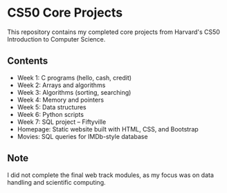 # CS50 Core Projects

This repository contains my completed core projects from Harvard's CS50 Introduction to Computer Science.

## Contents
- Week 1: C programs (hello, cash, credit)
- Week 2: Arrays and algorithms
- Week 3: Algorithms (sorting, searching)
- Week 4: Memory and pointers
- Week 5: Data structures
- Week 6: Python scripts
- Week 7: SQL project – Fiftyville
- Homepage: Static website built with HTML, CSS, and Bootstrap
- Movies: SQL queries for IMDb-style database

## Note
I did not complete the final web track modules, as my focus was on data handling and scientific computing.

